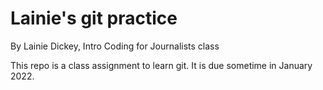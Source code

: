 # Lainie's git practice

By Lainie Dickey, Intro Coding for Journalists class

This repo is a class assignment to learn git. It is due sometime in January 2022.